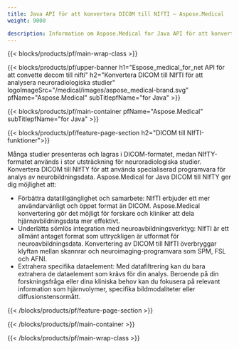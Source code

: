 ```yaml
---
title: Java API för att konvertera DICOM till NIfTI – Aspose.Medical
weight: 9000

description: Information om Aspose.Medical for Java API för att konvertera DICOM till NIfTI
---
```


{{< blocks/products/pf/main-wrap-class >}}

{{< blocks/products/pf/upper-banner h1="Espose_medical_for_net API för att convette decom till nifti" h2="Konvertera DICOM till NIfTI för att analysera neuroradiologiska studier" logoImageSrc="/medical/images/aspose_medical-brand.svg" pfName="Aspose.Medical" subTitlepfName="for Java" >}}

{{< blocks/products/pf/main-container pfName="Aspose.Medical" subTitlepfName="for Java" >}}

{{< blocks/products/pf/feature-page-section h2="DICOM till NIfTI-funktioner">}}

<p>Många studier presenteras och lagras i DICOM-formatet, medan NIfTY-formatet används i stor utsträckning för neuroradiologiska studier. Konvertera DICOM till NIfTY för att använda specialiserad programvara för analys av neurobildningsdata. Aspose.Medical for Java DICOM till NIfTY ger dig möjlighet att:</p>

<ul>
<li>Förbättra datatillgänglighet och samarbete: NIfTI erbjuder ett mer användarvänligt och öppet format än DICOM. Aspose.Medical konvertering gör det möjligt för forskare och kliniker att dela hjärnavbildningsdata mer effektivt.</li>
<li>Underlätta sömlös integration med neuroavbildningsverktyg: NIfTI är ett allmänt antaget format som uttryckligen är utformat för neuroavbildningsdata. Konvertering av DICOM till NIfTI överbryggar klyftan mellan skannrar och neuroimaging-programvara som SPM, FSL och AFNI.</li>
<li>Extrahera specifika dataelement: Med datafiltrering kan du bara extrahera de dataelement som krävs för din analys. Beroende på din forskningsfråga eller dina kliniska behov kan du fokusera på relevant information som hjärnvolymer, specifika bildmodaliteter eller diffusionstensormått.</li>
</ul>

{{< /blocks/products/pf/feature-page-section >}}

{{< /blocks/products/pf/main-container >}}

{{< /blocks/products/pf/main-wrap-class >}}